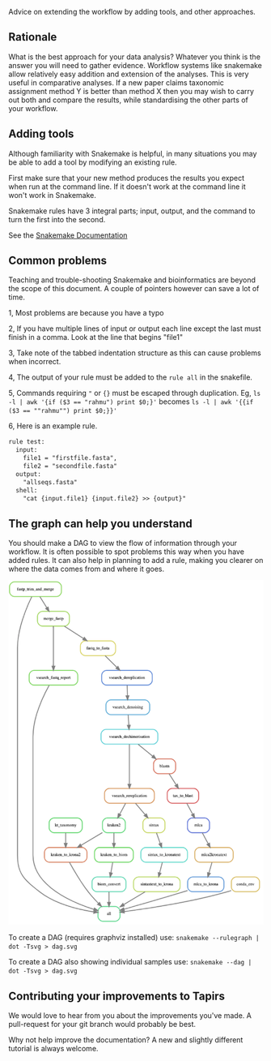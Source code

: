 Advice on extending the workflow by adding tools, and other approaches.

## Rationale
What is the best approach for your data analysis?  Whatever you think is the answer you will need to gather evidence. Workflow systems like snakemake allow relatively easy addition and extension of the analyses. This is very useful in comparative analyses. If a new paper claims taxonomic assignment method Y is better than method X then you may wish to carry out both and compare the results, while standardising the other parts of your workflow.

## Adding tools
Although familiarity with Snakemake is helpful, in many situations you may be able to add a tool by modifying an existing rule.

First make sure that your new method produces the results you expect when run at the command line. If it doesn't work at the command line it won't work in Snakemake.

Snakemake rules have 3 integral parts; input, output, and the command to turn the first into the second.

See the [Snakemake Documentation](https://snakemake.readthedocs.io/en/stable/#)

## Common problems
Teaching and trouble-shooting Snakemake and bioinformatics are beyond the scope of this document. A couple of pointers however can save a lot of time.

1, Most problems are because you have a typo

2, If you have multiple lines of input or output each line except the last must finish in a comma. Look at the line that begins "file1"

3, Take note of the tabbed indentation structure as this can cause problems when incorrect.

4, The output of your rule must be added to the `rule all` in the snakefile.

5, Commands requiring `"` or `{}` must be escaped through duplication.
  Eg, `ls -l | awk '{if ($3 == "rahmu") print $0;}'`
  becomes
  `ls -l | awk '{{if ($3 == ""rahmu"") print $0;}}'`

6, Here is an example rule.
```
rule test:
  input:
    file1 = "firstfile.fasta",
    file2 = "secondfile.fasta"
  output:
    "allseqs.fasta"
  shell:
    "cat {input.file1} {input.file2} >> {output}"
```

## The graph can help you understand
You should make a DAG to view the flow of information through your workflow. It is often possible to spot problems this way when you have added rules. It can also help in planning to add a rule, making you clearer on where the data comes from and where it goes.

![DAG](../images/dag.png)

To create a DAG (requires graphviz installed) use:
`snakemake --rulegraph | dot -Tsvg > dag.svg`

To create a DAG also showing individual samples use:
`snakemake --dag | dot -Tsvg > dag.svg`

## Contributing your improvements to Tapirs
We would love to hear from you about the improvements you've made. A pull-request for your git branch would probably be best.

Why not help improve the documentation? A new and slightly different tutorial is always welcome.
